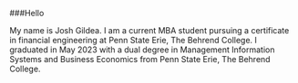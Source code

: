 ###Hello

My name is Josh Gildea. I am a current MBA student pursuing a certificate in financial engineering at Penn State Erie, The Behrend College. I graduated in May 2023 with a dual degree in Management Information Systems and Business Economics from Penn State Erie, The Behrend College. 

